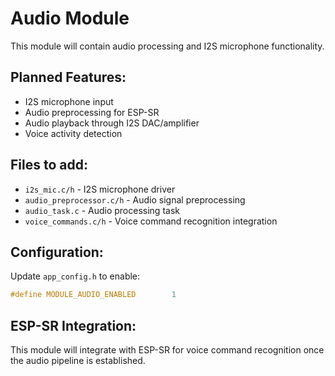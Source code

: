 # Audio Module

This module will contain audio processing and I2S microphone functionality.

## Planned Features:
- I2S microphone input
- Audio preprocessing for ESP-SR
- Audio playback through I2S DAC/amplifier
- Voice activity detection

## Files to add:
- `i2s_mic.c/h` - I2S microphone driver
- `audio_preprocessor.c/h` - Audio signal preprocessing
- `audio_task.c` - Audio processing task
- `voice_commands.c/h` - Voice command recognition integration

## Configuration:
Update `app_config.h` to enable:
```c
#define MODULE_AUDIO_ENABLED        1
```

## ESP-SR Integration:
This module will integrate with ESP-SR for voice command recognition once the audio pipeline is established.
